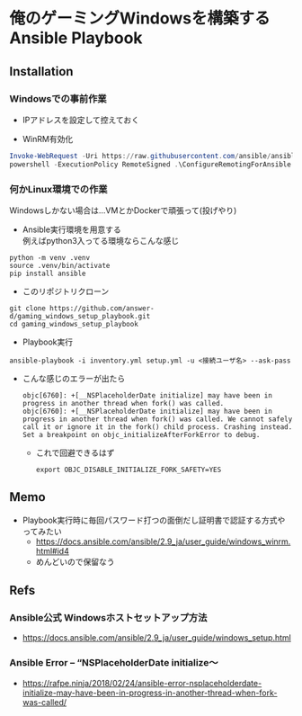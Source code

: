 # 俺のゲーミングWindowsを構築するAnsible Playbook

## Installation

### Windowsでの事前作業

- IPアドレスを設定して控えておく

- WinRM有効化

```powershell
Invoke-WebRequest -Uri https://raw.githubusercontent.com/ansible/ansible/devel/examples/scripts/ConfigureRemotingForAnsible.ps1 -OutFile ConfigureRemotingForAnsible.ps1
powershell -ExecutionPolicy RemoteSigned .\ConfigureRemotingForAnsible.ps1
```

### 何かLinux環境での作業

Windowsしかない場合は…VMとかDockerで頑張って(投げやり)  

- Ansible実行環境を用意する  
    例えばpython3入ってる環境ならこんな感じ

```console
python -m venv .venv
source .venv/bin/activate
pip install ansible
```

- このリポジトリクローン

```console
git clone https://github.com/answer-d/gaming_windows_setup_playbook.git
cd gaming_windows_setup_playbook
```

- Playbook実行

```console
ansible-playbook -i inventory.yml setup.yml -u <接続ユーザ名> --ask-pass
```

- こんな感じのエラーが出たら

    ```plain
    objc[6760]: +[__NSPlaceholderDate initialize] may have been in progress in another thread when fork() was called.
    objc[6760]: +[__NSPlaceholderDate initialize] may have been in progress in another thread when fork() was called. We cannot safely call it or ignore it in the fork() child process. Crashing instead. Set a breakpoint on objc_initializeAfterForkError to debug.
    ```

    - これで回避できるはず

        ```console
        export OBJC_DISABLE_INITIALIZE_FORK_SAFETY=YES
        ```

## Memo

- Playbook実行時に毎回パスワード打つの面倒だし証明書で認証する方式やってみたい
    - <https://docs.ansible.com/ansible/2.9_ja/user_guide/windows_winrm.html#id4>
    - めんどいので保留なう

## Refs

### Ansible公式 Windowsホストセットアップ方法

- <https://docs.ansible.com/ansible/2.9_ja/user_guide/windows_setup.html>

### Ansible Error – “NSPlaceholderDate initialize〜

- <https://rafpe.ninja/2018/02/24/ansible-error-nsplaceholderdate-initialize-may-have-been-in-progress-in-another-thread-when-fork-was-called/>
